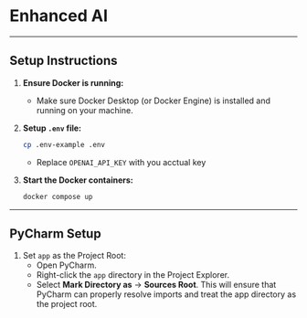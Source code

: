 # Enhanced AI

---

## Setup Instructions

1. **Ensure Docker is running:**
   * Make sure Docker Desktop (or Docker Engine) is installed and running on your machine.


2. **Setup ```.env``` file:**
   ```bash
   cp .env-example .env
   ```
   * Replace ```OPENAI_API_KEY``` with you acctual key


3. **Start the Docker containers:**
    ```bash
   docker compose up 
    ```

---
## PyCharm Setup

1. Set ```app``` as the Project Root:
   * Open PyCharm.
   * Right-click the ```app``` directory in the Project Explorer.
   * Select **Mark Directory as** → **Sources Root**. This will ensure that PyCharm can properly resolve imports and treat the app directory as the project root.